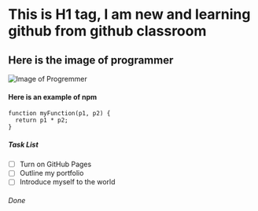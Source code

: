 # This is H1 tag, I am new and learning github from github classroom

## Here is the image of programmer

![Image of Progremmer](https://encrypted-tbn0.gstatic.com/images?q=tbn:ANd9GcRpatS6lKwCAaGREwfgjHc2vz8kfqJ49t_DDg&usqp=CAU)

#### Here is an example of npm
```
function myFunction(p1, p2) {
  return p1 * p2;
}
```

##### Task List

- [ ] Turn on GitHub Pages
- [ ] Outline my portfolio
- [ ] Introduce myself to the world

###### Done
